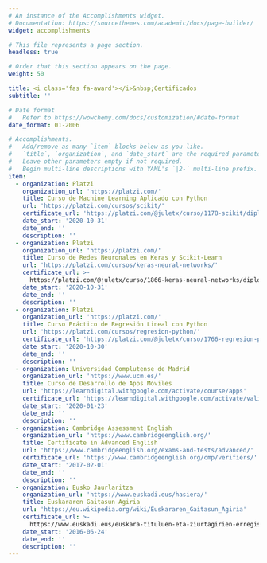 ```yaml
---
# An instance of the Accomplishments widget.
# Documentation: https://sourcethemes.com/academic/docs/page-builder/
widget: accomplishments

# This file represents a page section.
headless: true

# Order that this section appears on the page.
weight: 50

title: <i class='fas fa-award'></i>&nbsp;Certificados
subtitle: ''

# Date format
#   Refer to https://wowchemy.com/docs/customization/#date-format
date_format: 01-2006

# Accomplishments.
#   Add/remove as many `item` blocks below as you like.
#   `title`, `organization`, and `date_start` are the required parameters.
#   Leave other parameters empty if not required.
#   Begin multi-line descriptions with YAML's `|2-` multi-line prefix.
item:
  - organization: Platzi
    organization_url: 'https://platzi.com/'
    title: Curso de Machine Learning Aplicado con Python
    url: 'https://platzi.com/cursos/scikit/'
    certificate_url: 'https://platzi.com/@juletx/curso/1178-scikit/diploma/detalle/'
    date_start: '2020-10-31'
    date_end: ''
    description: ''
  - organization: Platzi
    organization_url: 'https://platzi.com/'
    title: Curso de Redes Neuronales en Keras y Scikit-Learn
    url: 'https://platzi.com/cursos/keras-neural-networks/'
    certificate_url: >-
      https://platzi.com/@juletx/curso/1866-keras-neural-networks/diploma/detalle/
    date_start: '2020-10-31'
    date_end: ''
    description: ''
  - organization: Platzi
    organization_url: 'https://platzi.com/'
    title: Curso Práctico de Regresión Lineal con Python
    url: 'https://platzi.com/cursos/regresion-python/'
    certificate_url: 'https://platzi.com/@juletx/curso/1766-regresion-python/diploma/detalle/'
    date_start: '2020-10-30'
    date_end: ''
    description: ''
  - organization: Universidad Complutense de Madrid
    organization_url: 'https://www.ucm.es/'
    title: Curso de Desarrollo de Apps Móviles
    url: 'https://learndigital.withgoogle.com/activate/course/apps'
    certificate_url: 'https://learndigital.withgoogle.com/activate/validate-certificate-code'
    date_start: '2020-01-23'
    date_end: ''
    description: ''
  - organization: Cambridge Assessment English
    organization_url: 'https://www.cambridgeenglish.org/'
    title: Certificate in Advanced English
    url: 'https://www.cambridgeenglish.org/exams-and-tests/advanced/'
    certificate_url: 'https://www.cambridgeenglish.org/cmp/verifiers/'
    date_start: '2017-02-01'
    date_end: ''
    description: ''
  - organization: Eusko Jaurlaritza
    organization_url: 'https://www.euskadi.eus/hasiera/'
    title: Euskararen Gaitasun Agiria
    url: 'https://eu.wikipedia.org/wiki/Euskararen_Gaitasun_Agiria'
    certificate_url: >-
      https://www.euskadi.eus/euskara-tituluen-eta-ziurtagirien-erregistro-bateratua/web01-a2etzeb/eu/
    date_start: '2016-06-24'
    date_end: ''
    description: ''
---
```


